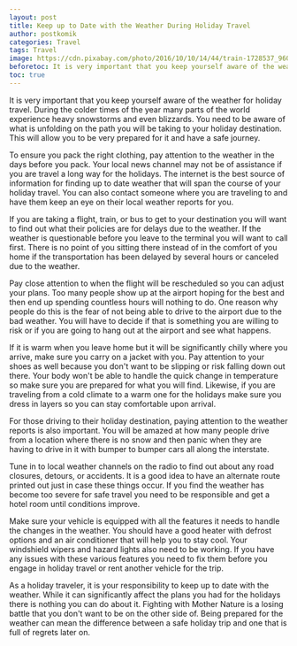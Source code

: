 ```yaml
---
layout: post
title: Keep up to Date with the Weather During Holiday Travel
author: postkomik
categories: Travel
tags: Travel
image: https://cdn.pixabay.com/photo/2016/10/10/14/44/train-1728537_960_720.jpg
beforetoc: It is very important that you keep yourself aware of the weather for holiday travel. During the colder times of the year many parts of the world experience heavy snowstorms and even blizzards. You need to be aware of what is unfolding on the path you will be taking to your holiday destination. This will allow you to be very prepared for it and have a safe journey
toc: true
---
```



It is very important that you keep yourself aware of the weather for holiday travel. During the colder times of the year many parts of the world experience heavy snowstorms and even blizzards. You need to be aware of what is unfolding on the path you will be taking to your holiday destination. This will allow you to be very prepared for it and have a safe journey.

To ensure you pack the right clothing, pay attention to the weather in the days before you pack. Your local news channel may not be of assistance if you are travel a long way for the holidays. The internet is the best source of information for finding up to date weather that will span the course of your holiday travel. You can also contact someone where you are traveling to and have them keep an eye on their local weather reports for you.

If you are taking a flight, train, or bus to get to your destination you will want to find out what their policies are for delays due to the weather. If the weather is questionable before you leave to the terminal you will want to call first. There is no point of you sitting there instead of in the comfort of you home if the transportation has been delayed by several hours or canceled due to the weather. 

Pay close attention to when the flight will be rescheduled so you can adjust your plans. Too many people show up at the airport hoping for the best and then end up spending countless hours will nothing to do. One reason why people do this is the fear of not being able to drive to the airport due to the bad weather. You will have to decide if that is something you are willing to risk or if you are going to hang out at the airport and see what happens. 

If it is warm when you leave home but it will be significantly chilly where you arrive, make sure you carry on a jacket with you. Pay attention to your shoes as well because you don't want to be slipping or risk falling down out there. Your body won't be able to handle the quick change in temperature so make sure you are prepared for what you will find. Likewise, if you are traveling from a cold climate to a warm one for the holidays make sure you dress in layers so you can stay comfortable upon arrival.

For those driving to their holiday destination, paying attention to the weather reports is also important. You will be amazed at how many people drive from a location where there is no snow and then panic when they are having to drive in it with bumper to bumper cars all along the interstate. 

Tune in to local weather channels on the radio to find out about any road closures, detours, or accidents. It is a good idea to have an alternate route printed out just in case these things occur. If you find the weather has become too severe for safe travel you need to be responsible and get a hotel room until conditions improve.

Make sure your vehicle is equipped with all the features it needs to handle the changes in the weather. You should have a good heater with defrost options and an air conditioner that will help you to stay cool. Your windshield wipers and hazard lights also need to be working. If you have any issues with these various features you need to fix them before you engage in holiday travel or rent another vehicle for the trip. 

As a holiday traveler, it is your responsibility to keep up to date with the weather. While it can significantly affect the plans you had for the holidays there is nothing you can do about it. Fighting with Mother Nature is a losing battle that you don't want to be on the other side of. Being prepared for the weather can mean the difference between a safe holiday trip and one that is full of regrets later on. 




